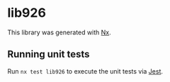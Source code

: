 # lib926

This library was generated with [Nx](https://nx.dev).

## Running unit tests

Run `nx test lib926` to execute the unit tests via [Jest](https://jestjs.io).

